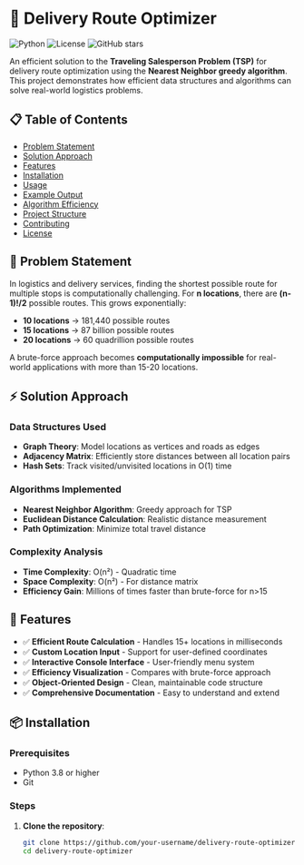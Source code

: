 # 🚚 Delivery Route Optimizer

![Python](https://img.shields.io/badge/Python-3.8%2B-blue)
![License](https://img.shields.io/badge/License-MIT-green)
![GitHub stars](https://img.shields.io/github/stars/your-username/delivery-route-optimizer?style=social)

An efficient solution to the **Traveling Salesperson Problem (TSP)** for delivery route optimization using the **Nearest Neighbor greedy algorithm**. This project demonstrates how efficient data structures and algorithms can solve real-world logistics problems.

## 📋 Table of Contents
- [Problem Statement](#problem-statement)
- [Solution Approach](#solution-approach)
- [Features](#features)
- [Installation](#installation)
- [Usage](#usage)
- [Example Output](#example-output)
- [Algorithm Efficiency](#algorithm-efficiency)
- [Project Structure](#project-structure)
- [Contributing](#contributing)
- [License](#license)

## 🎯 Problem Statement

In logistics and delivery services, finding the shortest possible route for multiple stops is computationally challenging. For **n locations**, there are **(n-1)!/2** possible routes. This grows exponentially:

- **10 locations** → 181,440 possible routes
- **15 locations** → 87 billion possible routes  
- **20 locations** → 60 quadrillion possible routes

A brute-force approach becomes **computationally impossible** for real-world applications with more than 15-20 locations.

## ⚡ Solution Approach

### Data Structures Used
- **Graph Theory**: Model locations as vertices and roads as edges
- **Adjacency Matrix**: Efficiently store distances between all location pairs
- **Hash Sets**: Track visited/unvisited locations in O(1) time

### Algorithms Implemented
- **Nearest Neighbor Algorithm**: Greedy approach for TSP
- **Euclidean Distance Calculation**: Realistic distance measurement
- **Path Optimization**: Minimize total travel distance

### Complexity Analysis
- **Time Complexity**: O(n²) - Quadratic time
- **Space Complexity**: O(n²) - For distance matrix
- **Efficiency Gain**: Millions of times faster than brute-force for n>15

## 🚀 Features

- ✅ **Efficient Route Calculation** - Handles 15+ locations in milliseconds
- ✅ **Custom Location Input** - Support for user-defined coordinates
- ✅ **Interactive Console Interface** - User-friendly menu system
- ✅ **Efficiency Visualization** - Compares with brute-force approach
- ✅ **Object-Oriented Design** - Clean, maintainable code structure
- ✅ **Comprehensive Documentation** - Easy to understand and extend

## 📦 Installation

### Prerequisites
- Python 3.8 or higher
- Git

### Steps
1. **Clone the repository**:
   ```bash
   git clone https://github.com/your-username/delivery-route-optimizer.git
   cd delivery-route-optimizer
